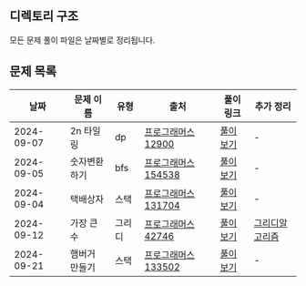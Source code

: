 ## 디렉토리 구조

모든 문제 풀이 파일은 날짜별로 정리됩니다.

## 문제 목록

| 날짜        | 문제 이름           | 유형 |  출처            | 풀이 링크                               |추가 정리|
|-------------|---------------------|----|-----------------|------------------------------------------|----|
| 2024-09-07  | 2n 타일링 | dp | [프로그래머스 12900](https://school.programmers.co.kr/learn/courses/30/lessons/12900)  | [풀이 보기](./09/2n타일링.ts) |-|
| 2024-09-05  | 숫자변환하기|bfs| [프로그래머스 154538](https://school.programmers.co.kr/learn/courses/30/lessons/154538) | [풀이 보기](./09/숫자변환하기.ts) |-|
| 2024-09-04  | 택배상자 |스택|[프로그래머스 131704](https://school.programmers.co.kr/learn/courses/30/lessons/131704) | [풀이 보기](./09/택배상자.ts) |-|
| 2024-09-12  | 가장 큰 수 |그리디| [프로그래머스 42746](https://school.programmers.co.kr/learn/courses/30/lessons/42746) | [풀이 보기](./09/가장큰수.ts) |[그리디알고리즘](https://xxziiko.notion.site/663a5d2076b345aa9ae9fae2fd3b7475?pvs=4)|
| 2024-09-21  | 햄버거 만들기|스택| [프로그래머스 133502](https://school.programmers.co.kr/learn/courses/30/lessons/133502) | [풀이 보기](./09/햄버거만들기.ts) |-|

 
